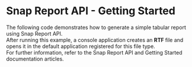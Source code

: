 # Snap Report API  - Getting Started


The following code demonstrates how to generate a simple tabular report using Snap Report API.<br>After running this example, a console application creates an <strong>RTF </strong>file and opens it in the default application registered for this file type.<br>For further information, refer to the Snap Report API and Getting Started documentation articles. 

<br/>


